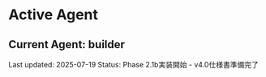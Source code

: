 # Active Agent

## Current Agent: builder

Last updated: 2025-07-19
Status: Phase 2.1b実装開始 - v4.0仕様書準備完了